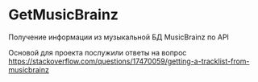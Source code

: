 # GetMusicBrainz
Получение информации из музыкальной БД MusicBrainz по API

Основой для проекта послужили ответы на вопрос 
https://stackoverflow.com/questions/17470059/getting-a-tracklist-from-musicbrainz

